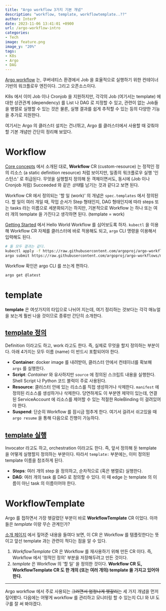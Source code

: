 ```yaml
---
title: "Argo workflow 3가지 기본 개념"
description: "workflow, template, workflowtemplate..??"
author: InterP
date: 2023-11-06 13:41:01 +0900
url: /argo-workflow-intro
categories:
- Tech
image: feature.png
image_y: "20%"
tags:
- K8s
- Argo
- DAG
---
```


[Argo workflow](https://argoproj.github.io/argo-workflows/) 는, 쿠버네티스 환경에서 Job 을 효율적으로 실행하기 위한 컨테이너 기반의 워크플로우 엔진이다. 그리고 오픈소스이다.

K8s 에서 이미 Job 이나 Cronjob 을 지원하지만, 각각의 Job (여기서는 template) 에 대한 상관관계 (dependency) 를 List 나 DAG 로 지정할 수 있고, 관련이 없는 Job들을 병렬로 실행할 수 있는 것은 물론, 실행 결과를 쉽게 추적할 수 있는 등의 다양한 기능을 추가로 지원한다.

여기서는 Argo 의 클러스터 설치는 건너뛰고, Argo 를 클러스터에서 사용할 때 갖춰야 할 기본 개념만 간단히 정리해 보았다.

# Workflow

[Core concepts](https://argoproj.github.io/argo-workflows/workflow-concepts/) 에서 소개된 대로, **Workflow** CR (custom-resource) 는 정적인 정의 리소스 (a static definition resource) 처럼 보이지만, 일종의 워크플로우 실행 '인스턴스' 로 취급된다. 무엇을 실행할지 정의해 둔 객체이면서도, 동시에 (Job 이나 Cronjob 처럼) Succeeded 와 같은 *상태*를 남기는 것과 같다고 보면 된다.

Workflow CR 에서 정의되는 '할 일 (work)' 의 개념은 `spec.templates` 에서 정의된다. 할 일이 여러 개일 때, 작업 순서가 Step 형태인지, DAG 형태인지에 따라 steps 또는 tasks 라는 이름으로 세분화되기는 하지만, 기본적으로 Workflow 는 하나 또는 여러 개의 template 을 가진다고 생각하면 된다. (template = work)

[Getting Started](https://argoproj.github.io/argo-workflows/walk-through/hello-world/) 에서 Hello World Workflow 를 심어보도록 하자. `kubectl` 을 이용해 Workflow CR 자체를 클러스터에 바로 적용해도 되고, `argo` CLI 명령을 이용해서 입력해도 된다.
```bash
# 둘 모두 결과는 같다.
kubectl apply -f https://raw.githubusercontent.com/argoproj/argo-workflows/master/examples/hello-world.yaml
argo submit https://raw.githubusercontent.com/argoproj/argo-workflows/master/examples/hello-world.yaml
```
Workflow 확인은 argo CLI 를 쓰는게 편하다.
```bash
argo get @latest
```

# template

**template** 은 여섯가지의 타입으로 나뉘어 지는데, 여기 정리하는 것보다는 각각 매뉴얼을 보는게 훨씬 나을 것이므로 종류만 간단히 소개한다.

## [template 정의](https://argoproj.github.io/argo-workflows/workflow-concepts/#template-definitions)
Definition 이라고도 하고, work 라고도 한다. 즉, 실제로 무엇을 할지 정의하는 부분이다. 아래 4가지는 모두 이름 (name) 이 반드시 포함되어야 한다.

- **Container**: docker image 를 내려받아, 클러스터 안에서 컨테이너를 확보해 `args` 를 실행한다. 
- **Script**: *Container* 와 유사하지만 `source` 에 정의된 스크립트 내용을 실행한다. Shell Script 나 Python 코드 블럭이 주로 사용된다.
- **Resource**: 클러스터 안에 있는 리소스를 직접 생성하거나 삭제한다. `manifest` 에 정의된 리소스를 생성하거나 삭제한다. 당연하게도 이 부분엔 제약이 있는데, 연결된 ServiceAccount 에 리소스를 제어할 수 있는 적절한 RoleBinding 이 걸려있어야 한다.
- **Suspend**: 단순히 Workflow 를 잠시금 멈추게 한다. 여기서 걸려서 쉬고있을 때 `argo resume` 을 통해 다음으로 진행이 가능하다. 

## [template 실행](https://argoproj.github.io/argo-workflows/workflow-concepts/#template-invocators)
Invocator 라고도 하고, orchestration 이라고도 한다. 즉, 앞서 정의해 둔 template 을 어떻게 실행할지 정의하는 부분이다. 따라서 `template:` 부분에는, 이미 정의된 template 이름을 참조하게 된다.

- **Steps**: 여러 개의 step 을 정의하고, 순차적으로 (혹은 병렬로) 실행한다. 
- **DAG**: 여러 개의 task 를 DAG 로 정의할 수 있다. 이 때 edge 는 template 의 이름이 아닌 task 의 이름이어야 한다.

# WorkflowTemplate

Argo 를 접하면서 가장 헷갈렸던 부분이 바로 **WorkflowTemplate** CR 이었다. 아까 들은 *template* 이랑 무슨 관계인가? 

[소개 페이지](https://argoproj.github.io/argo-workflows/workflow-templates/) 에서 짚어준 내용을 들여다 보면, 이 CR 은 Workflow 를 템플릿한다는 뜻이고 앞선 template 과는 관련이 적다는 점을 알 수 있다.

1. *WorkflowTemplate* CR 은 Workflow 를 재사용하기 위해 만든 CR 이다. 즉, Workflow 에서 '정적인 정의' 부분을 저장해두려고 만든 것이다.
2. *template* 은 Workflow 의 '할 일' 을 정의한 것이다. **Workflow CR 도, WorkflowTemplate CR 도 한 개의 (또는 여러 개의) template 을 가지고 있어야 한다.**
---

Argo workflow 에서 주로 사용되는 ~~그러면서 엄청나게 헷갈리는~~ 세 가지 개념을 먼저 짚어봤다. 다음에는 어떻게 workflow 를 관리하고 모니터링 할 수 있는지 CLI 와 UI 도구를 잘 써 봐야겠다.